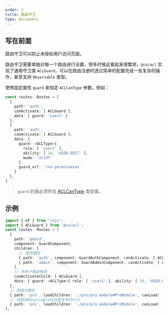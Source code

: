 ```yaml
---
order: 3
title: 路由守卫
type: Documents
---
```


## 写在前面

路由守卫可以防止未授权用户访问页面。

路由守卫需要单独对每一个路由进行设置，很多时候这看起来很繁琐，`@co/acl` 实现了通用守卫类 `ACLGuard`，可以在路由注册时透过简单的配置完成一些复杂的操作，甚至支持 `Observable` 类型。

使用固定属性 `guard` 来指定 `ACLCanType` 参数，例如：

```ts
const routes: Routes = [
  {
    path: 'auth',
    canActivate: [ ACLGuard ],
    data: { guard: 'user1' }
  },
  {
    path: 'auth',
    canActivate: [ ACLGuard ],
    data: {
      guard: <ACLType>{
        role: [ 'user1' ],
        ability: [ 10, 'USER-EDIT' ],
        mode: 'allOf'
      },
      guard_url: '/no-permisseion'
    }
  },
]
```

> `guard` 的值必须符合 [ACLCanType](/acl/getting-started#ACLCanType) 类型值。

## 示例

```ts
import { of } from 'rxjs';
import { ACLGuard } from '@co/acl';
const routes: Routes = [
  {
    path: 'guard',
    component: GuardComponent,
    children: [
      // 角色限定
      { path: 'auth', component: GuardAuthComponent, canActivate: [ ACLGuard ], data: { guard: 'user1' } },
      { path: 'admin', component: GuardAdminComponent, canActivate: [ ACLGuard ], data: { guard: 'admin' } }
    ],
    // 所有子路由有效
    canActivateChild: [ ACLGuard ],
    data: { guard: <ACLType>{ role: [ 'user1' ], ability: [ 10, 'USER-EDIT' ], mode: 'allOf' } }
  },
  // 权限点限定
  { path: 'pro', loadChildren: './pro/pro.module#ProModule', canLoad: [ ACLGuard ], data: { guard: 1 } },
  // 或使用Observable实现更复杂的行为
  { path: 'pro', loadChildren: './pro/pro.module#ProModule', canLoad: [ ACLGuard ], data: { guard: of(false).pipe(map(v => 'admin')) } }
];
```

